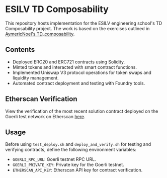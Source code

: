 # ESILV TD Composability

This repository hosts implementation for the ESILV engineering school's TD Composability project. The work is based on the exercises outlined in [AymericNoel's TD_composability](https://github.com/AymericNoel/TD_composability).

## Contents

- Deployed ERC20 and ERC721 contracts using Solidity.
- Minted tokens and interacted with smart contract functions.
- Implemented Uniswap V3 protocol operations for token swaps and liquidity management.
- Automated contract deployment and testing with Foundry tools.

## Etherscan Verification

View the verification of the most recent solution contract deployed on the Goerli test network on Etherscan [here](https://goerli.etherscan.io/address/0x7613F2c18Da470486Dee09160B221E11D506b9B2#code).

## Usage

Before using `test_deploy.sh` and `deploy_and_verify.sh` for testing and verifying contracts, define the following environment variables:
- `GOERLI_RPC_URL`: Goerli testnet RPC URL.
- `GOERLI_PRIVATE_KEY`: Private key for the Goerli testnet.
- `ETHERSCAN_API_KEY`: Etherscan API key for contract verification.
